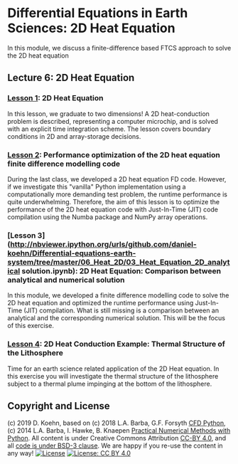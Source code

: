 # Differential Equations in Earth Sciences: 2D Heat Equation

In this module, we discuss a finite-difference based FTCS approach to solve the 2D heat equation

## Lecture 6: 2D Heat Equation

### [Lesson 1](http://nbviewer.ipython.org/urls/github.com/daniel-koehn/Differential-equations-earth-system/tree/master/06_Heat_2D/01_Heat_Equation_2D.ipynb): 2D Heat Equation
 
In this lesson, we graduate to two dimensions! A 2D heat-conduction problem is described, representing a computer microchip, and is solved with an explicit time integration scheme. 
The lesson covers boundary conditions in 2D and array-storage decisions.

### [Lesson 2](http://nbviewer.ipython.org/urls/github.com/daniel-koehn/Differential-equations-earth-system/tree/master/06_Heat_2D/02_Optimizing_Heat_Equation_2D.ipynb): Performance optimization of the 2D heat equation finite difference modelling code
 
During the last class, we developed a 2D heat equation FD code. However, if we investigate this "vanilla" Python implementation using a computationally more demanding test problem, 
the runtime performance is quite underwhelming. Therefore, the aim of this lesson is to optimize the performance of the 2D heat equation code with Just-In-Time (JIT) code compilation 
using the Numba package and NumPy array operations.

### [Lesson 3](http://nbviewer.ipython.org/urls/github.com/daniel-koehn/Differential-equations-earth-system/tree/master/06_Heat_2D/03_Heat_Equation_2D_analytical solution.ipynb): 2D Heat Equation: Comparison between analytical and numerical solution
 
In this module, we developed a finite difference modelling code to solve the 2D heat equation and optimized the runtime performance using Just-In-Time (JIT) compilation. What is still 
missing is a comparison between an analytical and the corresponding numerical solution. This will be the focus of this exercise.

### [Lesson 4](http://nbviewer.ipython.org/urls/github.com/daniel-koehn/Differential-equations-earth-system/tree/master/06_Heat_2D/04_Heat_Equation_2D_thermal_lithosphere.ipynb): 2D Heat Conduction Example: Thermal Structure of the Lithosphere

Time for an earth science related application of the 2D Heat equation. In this exercise you will investigate the thermal structure of the lithosphere subject to a thermal plume impinging 
at the bottom of the lithosphere.

## Copyright and License

(c) 2019 D. Koehn, based on (c) 2018 L.A. Barba, G.F. Forsyth [CFD Python](https://github.com/barbagroup/CFDPython#cfd-python), (c) 2014 L.A. Barba, I. Hawke, B. Knaepen [Practical Numerical Methods with Python](https://github.com/numerical-mooc/numerical-mooc#practical-numerical-methods-with-python).
All content is under Creative Commons Attribution [CC-BY 4.0](https://creativecommons.org/licenses/by/4.0/legalcode.txt), and all [code is under BSD-3 clause](https://github.com/engineersCode/EngComp/blob/master/LICENSE). We are happy if you re-use the content in any way!
[![License](https://img.shields.io/badge/License-BSD%203--Clause-blue.svg)](https://opensource.org/licenses/BSD-3-Clause) [![License: CC BY 4.0](https://img.shields.io/badge/License-CC%20BY%204.0-lightgrey.svg)](https://creativecommons.org/licenses/by/4.0/)